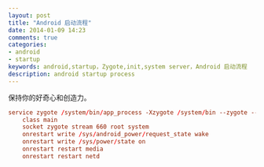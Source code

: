 ```yaml
---
layout: post
title: "Android 启动流程"
date: 2014-01-09 14:23
comments: true
categories:
- android
- startup
keywords: android,startup，Zygote,init,system server，Android 启动流程
description: android startup process
---
```


保持你的好奇心和创造力。

<!--more-->


``` system/core/rootdir/init.rc
service zygote /system/bin/app_process -Xzygote /system/bin --zygote --start-system-server
    class main
    socket zygote stream 660 root system
    onrestart write /sys/android_power/request_state wake
    onrestart write /sys/power/state on
    onrestart restart media
    onrestart restart netd
```

